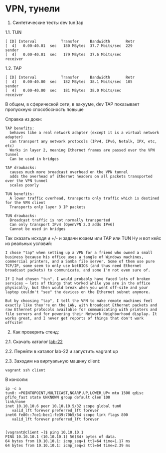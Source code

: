 # VPN, тунели

1. Синтетические тесты dev tun|tap

  1.1. TUN

    [ ID] Interval           Transfer     Bandwidth       Retr
    [  4]   0.00-40.01  sec   180 MBytes  37.7 Mbits/sec  229             sender
    [  4]   0.00-40.01  sec   179 MBytes  37.6 Mbits/sec                  receiver
    
  1.2. TAP

    [ ID] Interval           Transfer     Bandwidth       Retr
    [  4]   0.00-40.00  sec   182 MBytes  38.1 Mbits/sec  105             sender
    [  4]   0.00-40.00  sec   181 MBytes  38.0 Mbits/sec                  receiver
    
  В общем, в сферической сети, в вакууме, dev TAP показывает пропускную способосность повыше
  
  Справка из доки:
    
    TAP benefits:
      behaves like a real network adapter (except it is a virtual network adapter)
      can transport any network protocols (IPv4, IPv6, Netalk, IPX, etc, etc)
      Works in layer 2, meaning Ethernet frames are passed over the VPN tunnel
      Can be used in bridges

    TAP drawbacks:
      causes much more broadcast overhead on the VPN tunnel
      adds the overhead of Ethernet headers on all packets transported over the VPN tunnel
      scales poorly

    TUN benefits:
      A lower traffic overhead, transports only traffic which is destined for the VPN client
      Transports only layer 3 IP packets

    TUN drawbacks:
      Broadcast traffic is not normally transported
      Can only transport IPv4 (OpenVPN 2.3 adds IPv6)
      Cannot be used in bridges
    
  Так сказать исходя и +/- и задачи юзаем или TAP или TUN
  Ну и вот кейс из реальных условий:
    
    I chose "tap" when setting up a VPN for a friend who owned a small business because his office uses a tangle of Windows machines, commercial printers, and a Samba file server. Some of them use pure TCP/IP, some seem to only use NetBIOS (and thus need Ethernet broadcast packets) to communicate, and some I'm not even sure of.

    If I had chosen "tun", I would probably have faced lots of broken services — lots of things that worked while you are in the office physically, but then would break when you went off-site and your laptop couldn't "see" the devices on the Ethernet subnet anymore.

    But by choosing "tap", I tell the VPN to make remote machines feel exactly like they're on the LAN, with broadcast Ethernet packets and raw Ethernet protocols available for communicating with printers and file servers and for powering their Network Neighborhood display. It works great, and I never get reports of things that don't work offsite!
    
2. Как проверить стенд:

  2.1. Скачать каталог  [lab-22](./lab-22)

  2.2. Перейти в каталог lab-22 и запустить vagrant up

  2.3. Заходим на виртуальную машину client:
     
    vagrant ssh client
    
  В консоли:
    
    ip -c a
    tun0: <POINTOPOINT,MULTICAST,NOARP,UP,LOWER_UP> mtu 1500 qdisc pfifo_fast state UNKNOWN group default qlen 100
    link/none
    inet 10.10.10.6 peer 10.10.10.5/32 scope global tun0
       valid_lft forever preferred_lft forever
    inet6 fe80::7ce1:bec1:fe39:70b5/64 scope link flags 800
       valid_lft forever preferred_lft forever
    
    
    [vagrant@client ~]$ ping 10.10.10.1
    PING 10.10.10.1 (10.10.10.1) 56(84) bytes of data.
    64 bytes from 10.10.10.1: icmp_seq=1 ttl=64 time=1.17 ms
    64 bytes from 10.10.10.1: icmp_seq=2 ttl=64 time=2.39 ms
    




